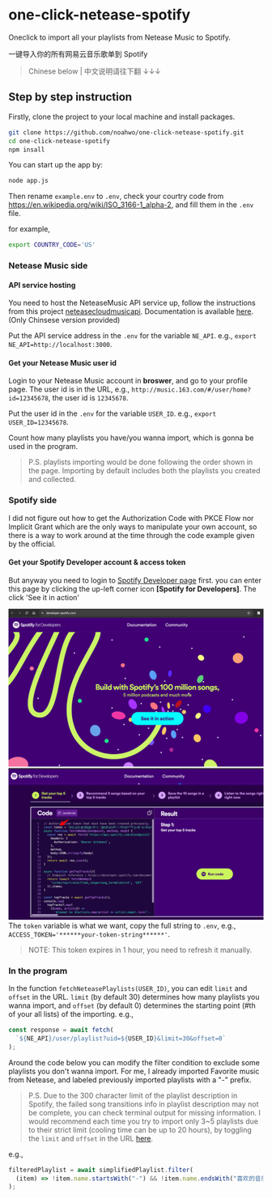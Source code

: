 # one-click-netease-spotify

Oneclick to import all your playlists from Netease Music to Spotify.

一键导入你的所有网易云音乐歌单到 Spotify

> Chinese below | 中文说明请往下翻 ↓↓↓

## Step by step instruction

Firstly, clone the project to your local machine and install packages.

```bash
git clone https://github.com/noahwo/one-click-netease-spotify.git
cd one-click-netease-spotify
npm insall
```

You can start up the app by:

```bash
node app.js
```

Then rename `example.env` to `.env`, check your courtry code from https://en.wikipedia.org/wiki/ISO_3166-1_alpha-2, and fill them in the `.env` file.

for example,

```bash
export COUNTRY_CODE='US'
```

### Netease Music side

#### API service hosting

You need to host the NeteaseMusic API service up, follow the instructions from this project [neteasecloudmusicapi](https://gitlab.com/Binaryify/neteasecloudmusicapi). Documentation is available [here](https://binaryify.github.io/NeteaseCloudMusicApi). (Only Chinsese version provided)

Put the API service address in the `.env` for the variable `NE_API`. e.g., `export NE_API=http://localhost:3000`.

#### Get your Netease Music user id

Login to your Netease Music account in **broswer**, and go to your profile page. The user id is in the URL, e.g., `http://music.163.com/#/user/home?id=12345678`, the user id is `12345678`.

Put the user id in the `.env` for the variable `USER_ID`. e.g., `export USER_ID=12345678`.

Count how many playlists you have/you wanna import, which is gonna be used in the program.

> P.S. playlists importing would be done following the order shown in the page. Importing by default includes both the playlists you created and collected.

### Spotify side

I did not figure out how to get the Authorization Code with PKCE Flow nor Implicit Grant which are the only ways to manipulate your own account, so there is a way to work around at the time through the code example given by the official.

#### Get your Spotify Developer account & access token

But anyway you need to login to [Spotify Developer page](https://developer.spotify.com/) first.
you can enter this page by clicking the up-left corner icon **[Spotify for Developers]**. The click 'See it in action'

![Spotify Developer Dashboard](images/image.png)
![alt text](images/image2.png)
The `token` variable is what we want, copy the full string to `.env`, e.g., `ACCESS_TOKEN='******your-token-string******'`.

> NOTE: This token expires in 1 hour, you need to refresh it manually.

### In the program

In the function `fetchNeteasePlaylists(USER_ID)`, you can edit `limit` and `offset` in the URL. `limit` (by default 30) determines how many playlists you wanna import, and `offset` (by default 0) determines the starting point (#th of your all lists) of the importing.
e.g.,

```javascript
const response = await fetch(
  `${NE_API}/user/playlist?uid=${USER_ID}&limit=30&offset=0`
);
```

Around the code below you can modify the filter condition to exclude some playlists you don't wanna import. For me, I already imported Favorite music from Netease, and labeled previously imported playlists with a "-" prefix.

> P.S. Due to the 300 character limit of the playlist description in Spotify, the failed song transitions info in playlist description may not be complete, you can check terminal output for missing information. I would recommend each time you try to import only 3~5 playlists due to their strict limit (cooling time can be up to 20 hours), by toggling the `limit` and `offset` in the URL [here](#Intheprogram).

e.g.,

```javascript
filteredPlaylist = await simplifiedPlaylist.filter(
  (item) => !item.name.startsWith("-") && !item.name.endsWith("喜欢的音乐")
);
```
